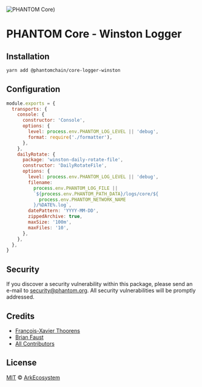 ![PHANTOM Core](https://i.imgur.com/dPHOKrL.jpg))

# PHANTOM Core - Winston Logger

## Installation

```bash
yarn add @phantomchain/core-logger-winston
```

## Configuration

```js
module.exports = {
  transports: {
    console: {
      constructor: 'Console',
      options: {
        level: process.env.PHANTOM_LOG_LEVEL || 'debug',
        format: require('./formatter'),
      },
    },
    dailyRotate: {
      package: 'winston-daily-rotate-file',
      constructor: 'DailyRotateFile',
      options: {
        level: process.env.PHANTOM_LOG_LEVEL || 'debug',
        filename:
          process.env.PHANTOM_LOG_FILE ||
          `${process.env.PHANTOM_PATH_DATA}/logs/core/${
            process.env.PHANTOM_NETWORK_NAME
          }/%DATE%.log`,
        datePattern: 'YYYY-MM-DD',
        zippedArchive: true,
        maxSize: '100m',
        maxFiles: '10',
      },
    },
  },
}
```

## Security

If you discover a security vulnerability within this package, please send an e-mail to security@phantom.org. All security vulnerabilities will be promptly addressed.

## Credits

- [François-Xavier Thoorens](https://github.com/fix)
- [Brian Faust](https://github.com/faustbrian)
- [All Contributors](../../../../contributors)

## License

[MIT](LICENSE) © [ArkEcosystem](https://ark.io)
